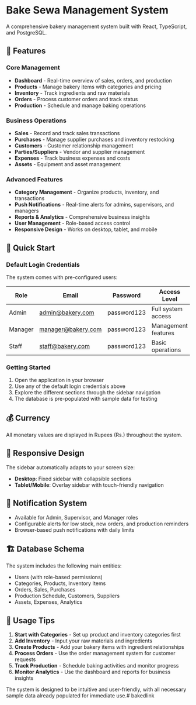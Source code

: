 # Bake Sewa Management System

A comprehensive bakery management system built with React, TypeScript, and PostgreSQL.

## 🍰 Features

### Core Management
- **Dashboard** - Real-time overview of sales, orders, and production
- **Products** - Manage bakery items with categories and pricing
- **Inventory** - Track ingredients and raw materials
- **Orders** - Process customer orders and track status
- **Production** - Schedule and manage baking operations

### Business Operations
- **Sales** - Record and track sales transactions
- **Purchases** - Manage supplier purchases and inventory restocking
- **Customers** - Customer relationship management
- **Parties/Suppliers** - Vendor and supplier management
- **Expenses** - Track business expenses and costs
- **Assets** - Equipment and asset management

### Advanced Features
- **Category Management** - Organize products, inventory, and transactions
- **Push Notifications** - Real-time alerts for admins, supervisors, and managers
- **Reports & Analytics** - Comprehensive business insights
- **User Management** - Role-based access control
- **Responsive Design** - Works on desktop, tablet, and mobile

## 🚀 Quick Start

### Default Login Credentials

The system comes with pre-configured users:

| Role | Email | Password | Access Level |
|------|-------|----------|--------------|
| Admin | admin@bakery.com | password123 | Full system access |
| Manager | manager@bakery.com | password123 | Management features |
| Staff | staff@bakery.com | password123 | Basic operations |

### Getting Started

1. Open the application in your browser
2. Use any of the default login credentials above
3. Explore the different sections through the sidebar navigation
4. The database is pre-populated with sample data for testing

## 💰 Currency

All monetary values are displayed in Rupees (Rs.) throughout the system.

## 📱 Responsive Design

The sidebar automatically adapts to your screen size:
- **Desktop**: Fixed sidebar with collapsible sections
- **Tablet/Mobile**: Overlay sidebar with touch-friendly navigation

## 🔔 Notification System

- Available for Admin, Supervisor, and Manager roles
- Configurable alerts for low stock, new orders, and production reminders
- Browser-based push notifications with daily limits

## 🏗️ Database Schema

The system includes the following main entities:
- Users (with role-based permissions)
- Categories, Products, Inventory Items
- Orders, Sales, Purchases
- Production Schedule, Customers, Suppliers
- Assets, Expenses, Analytics

## 🎯 Usage Tips

1. **Start with Categories** - Set up product and inventory categories first
2. **Add Inventory** - Input your raw materials and ingredients
3. **Create Products** - Add your bakery items with ingredient relationships
4. **Process Orders** - Use the order management system for customer requests
5. **Track Production** - Schedule baking activities and monitor progress
6. **Monitor Analytics** - Use the dashboard and reports for business insights

The system is designed to be intuitive and user-friendly, with all necessary sample data already populated for immediate use.#   b a k e d l i n k  
 